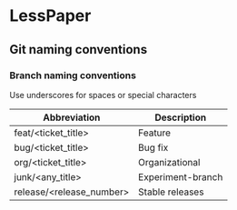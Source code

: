 # LessPaper

## Git naming conventions
### Branch naming conventions
Use underscores for spaces or special characters

| Abbreviation               | Description            |
| ------------               | -----------            |
| feat/<ticket_title>        | Feature                |       
| bug/<ticket_title>         | Bug fix                |
| org/<ticket_title>         | Organizational         |
| junk/<any_title>           | Experiment-branch      |
| release/<release_number>   | Stable releases        |

